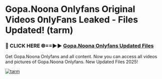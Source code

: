 # Gopa.Noona Onlyfans Original Videos 0nlyFans Leaked - Files Updated! (tarm)

<h3>🔴 CLICK HERE 🌐==►► <a href="https://tinyurl.com/ehrbuxhb" rel="nofollow">Gopa.Noona Onlyfans Updated Files</a></h3>

Get Gopa.Noona Onlyfans and all content. Now you can access all videos and pictures of Gopa.Noona Onlyfans. New Updated Files 2025!

[![tarm](https://i.imgur.com/lVYEuWS.gif)](https://tinyurl.com/ehrbuxhb)
